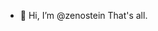 - 👋 Hi, I’m @zenostein
That's all.

<!---
zenostein/zenostein is a ✨ special ✨ repository because its `README.md` (this file) appears on your GitHub profile.
You can click the Preview link to take a look at your changes.
--->
